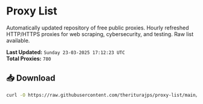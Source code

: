 # Proxy List

Automatically updated repository of free public proxies. Hourly refreshed HTTP/HTTPS proxies for web scraping, cybersecurity, and testing. Raw list available.

**Last Updated:** `Sunday 23-03-2025 17:12:23 UTC`  
**Total Proxies:** `780`

## 📥 Download
```bash
curl -O https://raw.githubusercontent.com/theriturajps/proxy-list/main/proxies.txt
